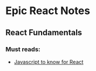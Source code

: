# Epic React Notes

## React Fundamentals

### Must reads: 
* [Javascript to know for React](https://kentcdodds.com/blog/javascript-to-know-for-react)
